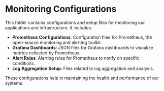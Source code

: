 <!-- Describe this folder as containing Prometheus configs, Grafana dashboards, alert rules, and log aggregation setup files. -->
# Monitoring Configurations

This folder contains configurations and setup files for monitoring our applications and infrastructure. It includes:

- **Prometheus Configurations**: Configuration files for Prometheus, the open-source monitoring and alerting toolkit.
- **Grafana Dashboards**: JSON files for Grafana dashboards to visualize metrics collected by Prometheus.
- **Alert Rules**: Alerting rules for Prometheus to notify on specific conditions.
- **Log Aggregation Setup**: Files related to log aggregation and analysis.

These configurations help in maintaining the health and performance of our systems.